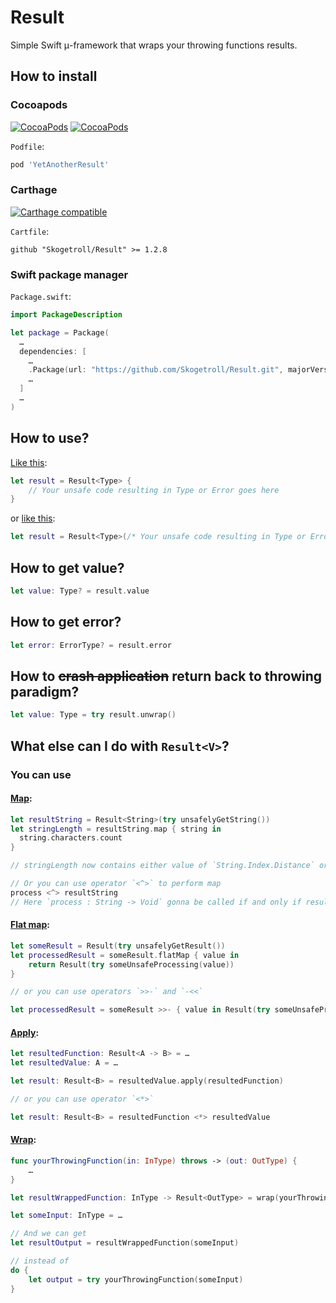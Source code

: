 # Result

Simple Swift μ-framework that wraps your throwing functions results.

## How to install

### Cocoapods

[![CocoaPods](https://img.shields.io/cocoapods/p/YetAnotherResult.svg)](https://cocoapods.org/pods/YetAnotherResult)
[![CocoaPods](https://img.shields.io/cocoapods/v/YetAnotherResult.svg)](https://cocoapods.org/pods/YetAnotherResult)

`Podfile`:

~~~ruby
pod 'YetAnotherResult'
~~~

### Carthage

[![Carthage compatible](https://img.shields.io/badge/Carthage-compatible-4BC51D.svg?style=flat)](https://github.com/Carthage/Carthage)

`Cartfile`:

~~~~ogdl
github "Skogetroll/Result" >= 1.2.8
~~~~

### Swift package manager

`Package.swift`:

~~~swift
import PackageDescription

let package = Package(
  …
  dependencies: [
    …
    .Package(url: "https://github.com/Skogetroll/Result.git", majorVersion: 1, minor: 2),
    …
  ]
  …
)
~~~

## How to use?

[Like this](https://rawgit.com/Skogetroll/Result/master/docs/Enums/Result.html#/s:FO6Result6ResultcurFMGS0_q__FT6unsafeFzT_q__GS0_q__):

~~~swift
let result = Result<Type> {
    // Your unsafe code resulting in Type or Error goes here
}
~~~

or [like this](https://rawgit.com/Skogetroll/Result/master/docs/Enums/Result.html#/s:FO6Result6ResultcurFMGS0_q__FKzT_q_GS0_q__):

~~~swift
let result = Result<Type>(/* Your unsafe code resulting in Type or Error goes here */)
~~~

## How to get value?

~~~swift
let value: Type? = result.value
~~~

## How to get error?

~~~swift
let error: ErrorType? = result.error
~~~

## How to ~~crash application~~ return back to throwing paradigm?

~~~swift
let value: Type = try result.unwrap()
~~~

## What else can I do with `Result<V>`?

### You can use

#### [Map](https://rawgit.com/Skogetroll/Result/master/docs/Enums/Result.html#/s:FO6Result6Result3mapu__rFGS0_q__FFq_qd__GS0_qd___):

~~~swift
let resultString = Result<String>(try unsafelyGetString())
let stringLength = resultString.map { string in
  string.characters.count
}

// stringLength now contains either value of `String.Index.Distance` or error wrapped in Result<Distance>

// Or you can use operator `<^>` to perform map
process <^> resultString
// Here `process : String -> Void` gonna be called if and only if resultString resulted successfully
~~~

#### [Flat map](https://rawgit.com/Skogetroll/Result/master/docs/Enums/Result.html#/s:FO6Result6Result7flatMapu__rFGS0_q__FFq_GS0_qd___GS0_qd___):

~~~swift
let someResult = Result(try unsafelyGetResult())
let processedResult = someResult.flatMap { value in
	return Result(try someUnsafeProcessing(value))
}

// or you can use operators `>>-` and `-<<`

let processedResult = someResult >>- { value in Result(try someUnsafeProcessing(value)) }
~~~

#### [Apply](https://rawgit.com/Skogetroll/Result/master/docs/Enums/Result.html#/s:FO6Result6Result5applyu__rFGS0_q__FGS0_Fq_qd___GS0_qd___):

~~~swift
let resultedFunction: Result<A -> B> = …
let resultedValue: A = …

let result: Result<B> = resultedValue.apply(resultedFunction)

// or you can use operator `<*>`

let result: Result<B> = resultedFunction <*> resultedValue
~~~

#### [Wrap](https://rawgit.com/Skogetroll/Result/master/docs/Enums/Result.html#/s:ZFO6Result6Result4wrapu__rFMGS0_q__FFzqd__q_Fqd__GS0_q__):

~~~swift
func yourThrowingFunction(in: InType) throws -> (out: OutType) {
	…
}

let resultWrappedFunction: InType -> Result<OutType> = wrap(yourThrowingFunction)

let someInput: InType = …

// And we can get
let resultOutput = resultWrappedFunction(someInput)

// instead of
do {
	let output = try yourThrowingFunction(someInput)
}
~~~
